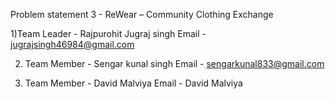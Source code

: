 Problem statement 3 - ReWear – Community Clothing Exchange

1)Team Leader - Rajpurohit Jugraj singh
Email - jugrajsingh46984@gmail.com

2) Team Member - Sengar kunal singh
Email - sengarkunal833@gmail.com

3) Team Member - David Malviya
Email - David Malviya

